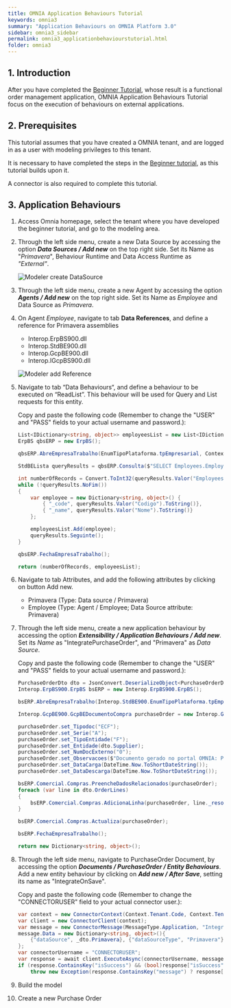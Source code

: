 ```yaml
---
title: OMNIA Application Behaviours Tutorial
keywords: omnia3
summary: "Application Behaviours on OMNIA Platform 3.0"
sidebar: omnia3_sidebar
permalink: omnia3_applicationbehaviourstutorial.html
folder: omnia3
---
```


## 1. Introduction

After you have completed the [Beginner Tutorial](https://docs.numbersbelieve.com/omnia3_beginnertutorial.html), whose result is a functional order management application, OMNIA Application Behaviours Tutorial focus on the execution of behaviours on external applications.


## 2. Prerequisites

This tutorial assumes that you have created a OMNIA tenant, and are logged in as a user with modeling privileges to this tenant.

It is necessary to have completed the steps in the  [Beginner tutorial](http://docs.numbersbelieve.com/omnia3_beginnertutorial.html), as this tutorial builds upon it.

A connector is also required to complete this tutorial.

## 3. Application Behaviours

1. Access Omnia homepage, select the tenant where you have developed the beginner tutorial, and go to the modeling area.

2. Through the left side menu, create a new Data Source by accessing the option ***Data Sources / Add new*** on the top right side. Set its Name as "*Primavera*", Behaviour Runtime and Data Access Runtime as *"External"*.

    ![Modeler create DataSource](/images/tutorials/applicationbehaviours/Modeler-Create-DataSource.PNG)

3. Through the left side menu, create a new Agent by accessing the option ***Agents / Add new*** on the top right side. Set its Name as *Employee* and Data Source as *Primavera*.

4. On Agent *Employee*, navigate to tab **Data References**, and define a reference for Primavera assemblies

    - Interop.ErpBS900.dll
    - Interop.StdBE900.dll
    - Interop.GcpBE900.dll
    - Interop.IGcpBS900.dll
    
    ![Modeler add Reference](/images/tutorials/applicationbehaviours/Modeler-Add-Reference.PNG)

5. Navigate to tab “Data Behaviours“, and define a behaviour to be executed on “ReadList”. This behaviour will be used for Query and List requests for this entity.

    Copy and paste the following code (Remember to change the "USER" and "PASS" fields to your actual username and password.):

    ```C#
    List<IDictionary<string, object>> employeesList = new List<IDictionary<string, object>>();
    ErpBS qbsERP = new ErpBS();
    
    qbsERP.AbreEmpresaTrabalho(EnumTipoPlataforma.tpEmpresarial, Context.Operation.DataSource, "USER", "PASS");
    
    StdBELista queryResults = qbsERP.Consulta($"SELECT Employees.EmployeesCount, Codigo, Nome FROM Funcionarios CROSS JOIN (SELECT Count(*) AS EmployeesCount FROM  Funcionarios) AS Employees ORDER BY Codigo OFFSET {(page - 1)*pageSize} ROWS FETCH NEXT {pageSize} ROWS ONLY");
    
    int numberOfRecords = Convert.ToInt32(queryResults.Valor("EmployeesCount").ToString());
    while (!queryResults.NoFim())
    {    
        var employee = new Dictionary<string, object>() {
            { "_code", queryResults.Valor("Codigo").ToString()},
            { "_name", queryResults.Valor("Nome").ToString()}
        };
    
        employeesList.Add(employee);
        queryResults.Seguinte();
    }
    
    qbsERP.FechaEmpresaTrabalho();
    
    return (numberOfRecords, employeesList);
    ```

6. Navigate to tab Attributes, and add the following attributes by clicking on button Add new. 

    - Primavera (Type: Data source / Primavera)
    - Employee (Type: Agent / Employee; Data Source attribute: Primavera)

7. Through the left side menu, create a new application behaviour by accessing the option ***Extensibility / Application Behaviours / Add new***. Set its *Name* as "IntegratePurchaseOrder", and "Primavera" as *Data Source*.

    Copy and paste the following code (Remember to change the "USER" and "PASS" fields to your actual username and password.):

    ```C#
    PurchaseOrderDto dto = JsonConvert.DeserializeObject<PurchaseOrderDto>(JsonConvert.SerializeObject(args));
    Interop.ErpBS900.ErpBS bsERP = new Interop.ErpBS900.ErpBS();

    bsERP.AbreEmpresaTrabalho(Interop.StdBE900.EnumTipoPlataforma.tpEmpresarial, dto.Primavera, "USER", "PASS");

    Interop.GcpBE900.GcpBEDocumentoCompra purchaseOrder = new Interop.GcpBE900.GcpBEDocumentoCompra();

    purchaseOrder.set_Tipodoc("ECF");
    purchaseOrder.set_Serie("A");
    purchaseOrder.set_TipoEntidade("F");
    purchaseOrder.set_Entidade(dto.Supplier);
    purchaseOrder.set_NumDocExterno("0");
    purchaseOrder.set_Observacoes($"Documento gerado no portal OMNIA: Pedido de Encomenda {dto._serie} / {dto._number}");
    purchaseOrder.set_DataCarga(DateTime.Now.ToShortDateString());
    purchaseOrder.set_DataDescarga(DateTime.Now.ToShortDateString());

    bsERP.Comercial.Compras.PreencheDadosRelacionados(purchaseOrder);
    foreach (var line in dto.OrderLines)
    {
        bsERP.Comercial.Compras.AdicionaLinha(purchaseOrder, line._resource, Convert.ToDouble(line._quantity));
    }

    bsERP.Comercial.Compras.Actualiza(purchaseOrder);

    bsERP.FechaEmpresaTrabalho();

    return new Dictionary<string, object>();
    ```

8. Through the left side menu, navigate to PurchaseOrder Document, by accessing the option ***Documents / PurchaseOrder / Entity Behaviours***. Add a new entity behaviour by clicking on ***Add new / After Save***, setting its name as "IntegrateOnSave".

    Copy and paste the following code (Remember to change the "CONNECTORUSER" field to your actual connector user.):

    ```C#   
    var context = new ConnectorContext(Context.Tenant.Code, Context.Tenant.EnvironmentCode, Context.Tenant.Version, Context.Authentication.AccessToken, Context.Tenant.BaseEndpoint);
    var client = new ConnectorClient(context);
    var message = new ConnectorMessage(MessageType.Application, "IntegratePurchaseOrder", OperationType.Execute);
    message.Data = new Dictionary<string, object>(){
        {"dataSource", _dto.Primavera}, {"dataSourceType", "Primavera"}, {"data", _dto}
    };
    var connectorUsername = "CONNECTORUSER";
    var response = await client.ExecuteAsync(connectorUsername, message);
    if (response.ContainsKey("isSuccess") && (bool)response["isSuccess"] == false)
        throw new Exception(response.ContainsKey("message") ? response["message"].ToString() : "An error has occurred");
    ```

9. Build the model

10. Create a new Purchase Order
